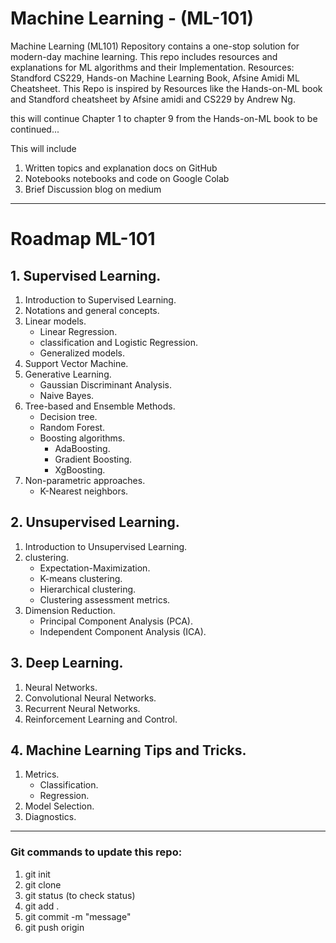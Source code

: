 # Machine Learning - (ML-101)
Machine Learning (ML101) Repository contains a one-stop solution for modern-day machine learning. 
This repo includes resources and explanations for ML algorithms and their Implementation.
Resources: Standford CS229, Hands-on Machine Learning Book, Afsine Amidi ML Cheatsheet.
This Repo is inspired by Resources like the Hands-on-ML book and Standford cheatsheet by Afsine amidi and CS229 by Andrew Ng.

this will continue Chapter 1 to chapter 9 from the Hands-on-ML book
to be continued...

This will include 
1. Written topics and explanation docs on GitHub
2. Notebooks notebooks and code on Google Colab
3. Brief Discussion blog on medium




-----------------------------------------------------------------------------------------------------------
# Roadmap ML-101

## 1. Supervised Learning.
1. Introduction to Supervised Learning.
2. Notations and general concepts.
3. Linear models.
   - Linear Regression.
   - classification and Logistic Regression.
   - Generalized models.
4. Support Vector Machine.
5. Generative Learning.
   - Gaussian Discriminant Analysis.
   - Naive Bayes.
6. Tree-based and Ensemble Methods.
   - Decision tree.
   - Random Forest.
   - Boosting algorithms.
     - AdaBoosting.
     - Gradient Boosting.
     - XgBoosting.
7. Non-parametric approaches.
   - K-Nearest neighbors.
  

## 2. Unsupervised Learning.
1. Introduction to Unsupervised Learning.
2. clustering.
   - Expectation-Maximization.
   - K-means clustering.
   - Hierarchical clustering.
   - Clustering assessment metrics.
3. Dimension Reduction.
   - Principal Component Analysis (PCA).
   - Independent Component Analysis (ICA).
  
## 3. Deep Learning.
1. Neural Networks.
2. Convolutional Neural Networks.
3. Recurrent Neural Networks.
4. Reinforcement Learning and Control.


## 4. Machine Learning Tips and Tricks.
1. Metrics.
   - Classification.
   - Regression.
2. Model Selection.
3. Diagnostics.

-----------------------------------------------------------------------------------------------------------------------

### Git commands to update this repo:
1. git init
2. git clone <url> 
3. git status (to check status)
4. git add .
5. git commit -m "message"
6. git push origin <main>
